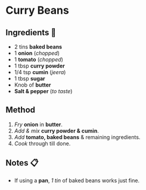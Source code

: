 
# Curry Beans

## Ingredients :sake:
* 2 tins **baked beans**
* 1 **onion** (*chopped*)
* 1 **tomato** (*chopped*)
* 1 tbsp **curry powder**
* 1/4 tsp **cumin** (*jeera*)
* 1 tbsp **sugar**
* Knob of **butter**
* **Salt & pepper** (*to taste*)

## Method 
1. *Fry* **onion** in **butter**.
2. *Add & mix* **curry powder & cumin**.
3. *Add* **tomato, baked beans** & remaining ingredients.
4. *Cook* through till done.

## Notes :clipboard:
* If using a **pan**, *1 tin* of baked beans works just fine.
